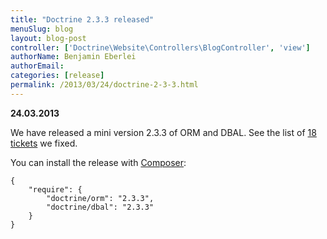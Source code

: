 ```yaml
---
title: "Doctrine 2.3.3 released"
menuSlug: blog
layout: blog-post
controller: ['Doctrine\Website\Controllers\BlogController', 'view']
authorName: Benjamin Eberlei
authorEmail:
categories: [release]
permalink: /2013/03/24/doctrine-2-3-3.html
---
```

**24.03.2013**

We have released a mini version 2.3.3 of ORM and DBAL. See the list of
[18
tickets](http://www.doctrine-project.org/jira/issues/?jql=project%20in%20(DDC%2C%20DBAL%2C%20DCOM)%20AND%20fixVersion%20%3D%20%222.3.3%22%20AND%20status%20%3D%20Resolved%20ORDER%20BY%20priority%20DESC)
we fixed.

You can install the release with [Composer](http://www.packagist.org):

    {
        "require": {
            "doctrine/orm": "2.3.3",
            "doctrine/dbal": "2.3.3"
        }
    }
